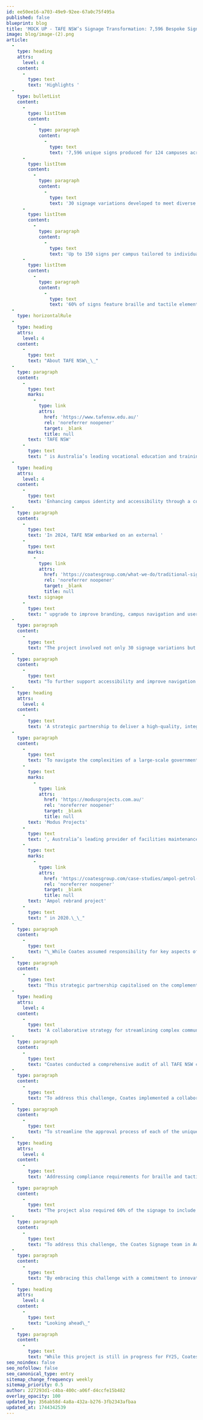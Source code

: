 ```yaml
---
id: ee50ee16-a703-49e9-92ee-67a0c75f495a
published: false
blueprint: blog
title: 'MOCK UP - TAFE NSW’s Signage Transformation: 7,596 Bespoke Signs Elevating Identity and Accessibility Across 124 Campuses'
image: blog/image-(2).png
article:
  -
    type: heading
    attrs:
      level: 4
    content:
      -
        type: text
        text: 'Highlights '
  -
    type: bulletList
    content:
      -
        type: listItem
        content:
          -
            type: paragraph
            content:
              -
                type: text
                text: '7,596 unique signs produced for 124 campuses across New South Wales '
      -
        type: listItem
        content:
          -
            type: paragraph
            content:
              -
                type: text
                text: '30 signage variations developed to meet diverse campus needs '
      -
        type: listItem
        content:
          -
            type: paragraph
            content:
              -
                type: text
                text: 'Up to 150 signs per campus tailored to individual site requirements '
      -
        type: listItem
        content:
          -
            type: paragraph
            content:
              -
                type: text
                text: '60% of signs feature braille and tactile elements to meet Australian standards '
  -
    type: horizontalRule
  -
    type: heading
    attrs:
      level: 4
    content:
      -
        type: text
        text: "About TAFE NSW\_\_"
  -
    type: paragraph
    content:
      -
        type: text
        marks:
          -
            type: link
            attrs:
              href: 'https://www.tafensw.edu.au/'
              rel: 'noreferrer noopener'
              target: _blank
              title: null
        text: 'TAFE NSW'
      -
        type: text
        text: " is Australia’s leading vocational education and training provider, with a proud 140-year history. With over 150 campuses across New South Wales, TAFE NSW educates more than 500,000 students annually across 1,200+ courses. From certificates to degree-level qualifications, TAFE NSW equips students with practical skills to excel in their careers and contribute to community and economic growth.\_"
  -
    type: heading
    attrs:
      level: 4
    content:
      -
        type: text
        text: 'Enhancing campus identity and accessibility through a comprehensive signage upgrade'
  -
    type: paragraph
    content:
      -
        type: text
        text: 'In 2024, TAFE NSW embarked on an external '
      -
        type: text
        marks:
          -
            type: link
            attrs:
              href: 'https://coatesgroup.com/what-we-do/traditional-signage'
              rel: 'noreferrer noopener'
              target: _blank
              title: null
        text: signage
      -
        type: text
        text: " upgrade to improve branding, campus navigation and user experience for all visitors. Guided by its Design Standard and Signage and Wayfinding Strategy, TAFE NSW aimed to enhance its campuses' identity and functionality while reflecting its commitment to reconciliation, diversity, and inclusion.\_"
  -
    type: paragraph
    content:
      -
        type: text
        text: "The project involved not only 30 signage variations but also each sign had to be bespoke, requiring the production of 7,596 unique signs for 124 campuses across New South Wales, making this project both unique and complex. Additionally, 60% of the signs required braille and tactile elements to comply with Australian standards. With each site requiring between 60 and 150 signs, tailored to its specific context, the project demanded meticulous planning and coordination to address the individual needs of each campus while maintaining overall consistency and high standards.\_"
  -
    type: paragraph
    content:
      -
        type: text
        text: "To further support accessibility and improve navigation across campuses, 20% of wayfinding signs also feature QR codes and NFC tags. These elements allow users to simply scan the code or tap the NFC tag with their smartphones, directing them to an interactive digital map of the specific TAFE campus. This initiative not only enhances the user experience by making navigation more intuitive and tech-enabled but also reinforces TAFE NSW’s commitment to inclusivity and accessibility. By combining digital tools with compliant braille and tactile signage, the project delivered a modern, multi-layered wayfinding solution that caters to a diverse range of users.\_"
  -
    type: heading
    attrs:
      level: 4
    content:
      -
        type: text
        text: 'A strategic partnership to deliver a high-quality, integrated solution'
  -
    type: paragraph
    content:
      -
        type: text
        text: 'To navigate the complexities of a large-scale government project and achieve outstanding outcomes, Coates partnered with '
      -
        type: text
        marks:
          -
            type: link
            attrs:
              href: 'https://modusprojects.com.au/'
              rel: 'noreferrer noopener'
              target: _blank
              title: null
        text: 'Modus Projects'
      -
        type: text
        text: ', Australia’s leading provider of facilities maintenance, construction, project management, and fit-out services. This partnership was built on a strong foundation of trust and seamless collaboration established during the '
      -
        type: text
        marks:
          -
            type: link
            attrs:
              href: 'https://coatesgroup.com/case-studies/ampol-petrol-station-signage-products-and-rebanding'
              rel: 'noreferrer noopener'
              target: _blank
              title: null
        text: 'Ampol rebrand project'
      -
        type: text
        text: " in 2020.\_\_"
  -
    type: paragraph
    content:
      -
        type: text
        text: "\_While Coates assumed responsibility for key aspects of the project, including site surveying, design, manufacturing, delivery, and the installation of 7,590 bespoke signs, Modus Projects complemented these efforts by managing contract negotiations, providing comprehensive monthly reporting, handling administrative requirements, and overseeing day-to-day operations.\_"
  -
    type: paragraph
    content:
      -
        type: text
        text: "This strategic partnership capitalised on the complementary strengths of both companies, enabling the efficient and effective achievement of the project’s objectives while maintaining the highest standards of quality and professionalism.\_"
  -
    type: heading
    attrs:
      level: 4
    content:
      -
        type: text
        text: 'A collaborative strategy for streamlining complex communication and approval processes'
  -
    type: paragraph
    content:
      -
        type: text
        text: "Coates conducted a comprehensive audit of all TAFE NSW campuses, identifying critical inconsistencies in the message schedules previously proposed by an external agency. The assessment revealed significant issues, including message inaccuracies, incorrect sign placements, and content errors that risked confusing students, staff, and visitors.\_\_"
  -
    type: paragraph
    content:
      -
        type: text
        text: "To address this challenge, Coates implemented a collaborative approach that brought together multiple stakeholders, including TAFE NSW's project team leaders and campus facility managers, the Jones Lang LaSalle project management team (on behalf of TAFE NSW), the Modus Projects team, and Coates' Signage and Design teams in both China and Australia. This collaboration enabled a meticulous review and refinement of message schedules through an iterative process of continuous feedback and detailed revisions.\_"
  -
    type: paragraph
    content:
      -
        type: text
        text: "To streamline the approval process of each of the unique signs, the Coates team also developed comprehensive, visually compelling documentation. These resources included one-page product visuals featuring design mock-ups and general information, as well as detailed technical specifications for each sign. By providing stakeholders with clear, accessible information, Coates effectively simplified decision-making and ensured alignment across all project participants.\_\_"
  -
    type: heading
    attrs:
      level: 4
    content:
      -
        type: text
        text: 'Addressing compliance requirements for braille and tactile signage'
  -
    type: paragraph
    content:
      -
        type: text
        text: "The project also required 60% of the signage to include braille, tactile lettering, and symbols, adhering to strict Australian Standards for accessibility as required for government contracts. These Standards aim to provide accessible and consistent signage, facilitating independence and safety for individuals with visual impairments. This requirement presented a unique challenge for Coates, as it was the first time the team ventured into producing signage with these specific standards.\_"
  -
    type: paragraph
    content:
      -
        type: text
        text: "To address this challenge, the Coates Signage team in Australia first underwent education on Australian Standards for braille and tactile signage to ensure a thorough understanding of compliance requirements. Training was then provided to the Coates Design team in China, equipping them with the knowledge and skills necessary to incorporate these elements effectively into the designs. Close collaboration with factory partners was also integral to the project's success. Both worked meticulously to produce high-quality signs that met all compliance requirements. This involved ensuring precision in braille dot placement, raised lettering, and symbol clarity, while also conducting rigorous quality checks to guarantee accuracy and readability.\_"
  -
    type: paragraph
    content:
      -
        type: text
        text: "By embracing this challenge with a commitment to innovation and teamwork, Coates is not only delivering signage that meet Australian Standards but also expanded its capabilities, paving the way for future opportunities in accessible design solutions.\_"
  -
    type: heading
    attrs:
      level: 4
    content:
      -
        type: text
        text: "Looking ahead\_"
  -
    type: paragraph
    content:
      -
        type: text
        text: "While this project is still in progress for FY25, Coates is on track to deliver signage for 43 sites, with all designs already approved. Looking ahead to FY26, designs and approvals are well underway for an additional 81 sites. This steady progress reflects Coates’ unwavering commitment to delivering high-quality, bespoke solutions on time and to the highest standards. By combining meticulous planning, innovative design, and seamless collaboration, Coates is not only meeting current project milestones but also building a strong foundation for future successes in transforming TAFE NSW campuses.\_"
seo_noindex: false
seo_nofollow: false
seo_canonical_type: entry
sitemap_change_frequency: weekly
sitemap_priority: 0.5
author: 227293d1-c4ba-400c-a06f-d4ccfe15b482
overlay_opacity: 100
updated_by: 356ab58d-4a8a-432a-b276-3fb2343afbaa
updated_at: 1744342539
---
```

